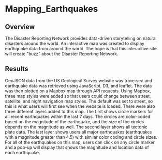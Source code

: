 # Mapping_Earthquakes
## Overview
  The Disaster Reporting Network provides data-driven storytelling on natural disasters around the world. An interactive map was created to display earthquake data from around the world. The hope is that this interactive site will create "buzz" about the Disaster Reporting Network. 

## Results
  GeoJSON data from the US Geological Survey website was traversed and earthquake data was retrieved using JavaScript, D3, and leaflet. The data was then plotted on a Mapbox map through API requests. Using Mapbox, three map styles were added so that users could change between street, satellite, and night navigation map styles. The default was set to street, so this is what users will first see when the website is loaded. 
  There were also three different layers added to this map. The first shows circle markers for all recent earthquakes within the last 7 days. The circles are color-coded based on the magnitude of the earthquake, and the size of the circles depends on the magnitude as well. The second layer shows all tectonic plate data. The last layer shows users all major earthquakes (earthquakes with a magnitude greater than 4.5) with similar color coding and circle sizes.
  For all of the earthquakes on this map, users can click on any circle marker and a pop-up will display that shows the magnitude and location data of each earthquake. 
